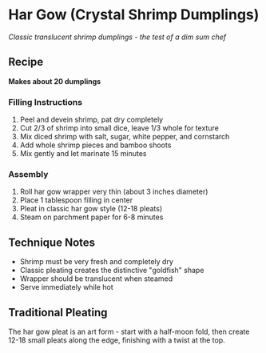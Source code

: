 # Har Gow (Crystal Shrimp Dumplings)

*Classic translucent shrimp dumplings - the test of a dim sum chef*

## Recipe
**Makes about 20 dumplings**

### Filling Instructions
1. Peel and devein shrimp, pat dry completely
2. Cut 2/3 of shrimp into small dice, leave 1/3 whole for texture
3. Mix diced shrimp with salt, sugar, white pepper, and cornstarch
4. Add whole shrimp pieces and bamboo shoots
5. Mix gently and let marinate 15 minutes

### Assembly
1. Roll har gow wrapper very thin (about 3 inches diameter)
2. Place 1 tablespoon filling in center
3. Pleat in classic har gow style (12-18 pleats)
4. Steam on parchment paper for 6-8 minutes

## Technique Notes
- Shrimp must be very fresh and completely dry
- Classic pleating creates the distinctive "goldfish" shape
- Wrapper should be translucent when steamed
- Serve immediately while hot

## Traditional Pleating
The har gow pleat is an art form - start with a half-moon fold, then create 12-18 small pleats along the edge, finishing with a twist at the top.
